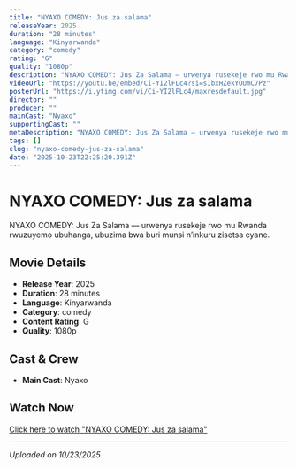 ```yaml
---
title: "NYAXO COMEDY: Jus za salama"
releaseYear: 2025
duration: "28 minutes"
language: "Kinyarwanda"
category: "comedy"
rating: "G"
quality: "1080p"
description: "NYAXO COMEDY: Jus Za Salama — urwenya rusekeje rwo mu Rwanda rwuzuyemo ubuhanga, ubuzima bwa buri munsi n’inkuru zisetsa cyane."
videoUrl: "https://youtu.be/embed/Ci-YI2lFLc4?si=sIbxHZekYOUmC7Pz"
posterUrl: "https://i.ytimg.com/vi/Ci-YI2lFLc4/maxresdefault.jpg"
director: ""
producer: ""
mainCast: "Nyaxo"
supportingCast: ""
metaDescription: "NYAXO COMEDY: Jus Za Salama — urwenya rusekeje rwo mu Rwanda rwuzuyemo ubuhanga, ubuzima bwa buri munsi n’inkuru zisetsa cyane...."
tags: []
slug: "nyaxo-comedy-jus-za-salama"
date: "2025-10-23T22:25:20.391Z"
---
```


# NYAXO COMEDY: Jus za salama

NYAXO COMEDY: Jus Za Salama — urwenya rusekeje rwo mu Rwanda rwuzuyemo ubuhanga, ubuzima bwa buri munsi n’inkuru zisetsa cyane.

## Movie Details

- **Release Year**: 2025
- **Duration**: 28 minutes
- **Language**: Kinyarwanda
- **Category**: comedy
- **Content Rating**: G
- **Quality**: 1080p

## Cast & Crew

- **Main Cast**: Nyaxo

## Watch Now

[Click here to watch "NYAXO COMEDY: Jus za salama"](https://youtu.be/embed/Ci-YI2lFLc4?si=sIbxHZekYOUmC7Pz)

---

*Uploaded on 10/23/2025*
